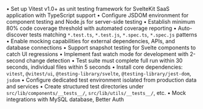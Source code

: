 • Set up Vitest v1.0+ as unit testing framework for SvelteKit SaaS application with TypeScript support
• Configure JSDOM environment for component testing and Node.js for server-side testing
• Establish minimum 80% code coverage threshold with automated coverage reporting
• Auto-discover tests matching `*.test.ts`, `*.test.js`, `*.spec.ts`, `*.spec.js` patterns
• Enable mocking capabilities for external dependencies, APIs, and database connections
• Support snapshot testing for Svelte components to catch UI regressions
• Implement fast watch mode for development with 2-second change detection
• Test suite must complete full run within 30 seconds, individual files within 5 seconds
• Install core dependencies: `vitest`, `@vitest/ui`, `@testing-library/svelte`, `@testing-library/jest-dom`, `jsdom`
• Configure dedicated test environment isolated from production data and services
• Create structured test directories under `src/lib/components/__tests__/`, `src/lib/utils/__tests__/`, etc.
• Mock integrations with MySQL database, Better Auth